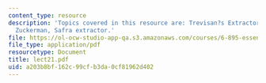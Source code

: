 ```yaml
---
content_type: resource
description: 'Topics covered in this resource are: Trevisan?s Extractor and The Ta-Shma,
  Zuckerman, Safra extractor.'
file: https://ol-ocw-studio-app-qa.s3.amazonaws.com/courses/6-895-essential-coding-theory-fall-2004/a203b8bf162c99cfb3da0cf81962d402_lect21.pdf
file_type: application/pdf
resourcetype: Document
title: lect21.pdf
uid: a203b8bf-162c-99cf-b3da-0cf81962d402
---
```

